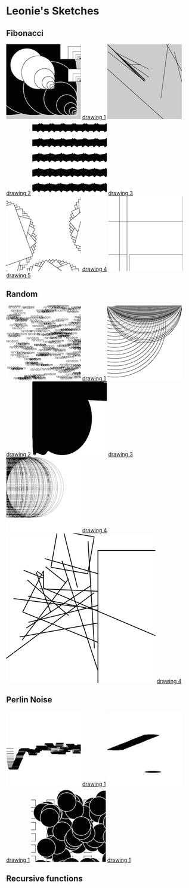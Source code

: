 # Leonie's Sketches

## Fibonacci
![](Leonie/fib/fibonacci1.png)
[drawing 1](Leonie/fib/fibonacci1pv.pv)
![](Leonie/fib/fibonacci2.png)
[drawing 2](Leonie/fibonacci2pv.pv)
![](Leonie/fib/fibonacci3.png)
[drawing 3](Leonie/fib/fibonacci3pv.pv)
![](Leonie/fib/fibonacci4.png)
[drawing 4](Leonie/fib/fibonacci4pv.pv)
![](Leonie/fib/fibonacci5.png)
[drawing 5](Leonie/fib/fibonacci5pv.pv)

## Random
![](Leonie/ran/random2_text.png)
[drawing 1](Leonie/ran/random2_text.pv)
![](Leonie/ran/random2.png)
[drawing 2](Leonie/ran/random2.pv)
![](Leonie/ran/random3.png)
[drawing 3](Leonie/ran/random3.pv)
![](Leonie/ran/random4.png)
[drawing 4](Leonie/ran/random4.pv)
![](Leonie/ran/random5.png)
[drawing 4](Leonie/ran/random5.pv)

## Perlin Noise
![](Leonie/per/perlinnoise1.png)
[drawing 1](Leonie/per/perlinnoise1.pv)
![](Leonie/per/perlinnoise2.png)
[drawing 1](Leonie/per/perlinnoise2.pv)
![](Leonie/per/perlinnoise3.png)
[drawing 1](Leonie/per/perlinnoise3pv.pv)

## Recursive functions
            
